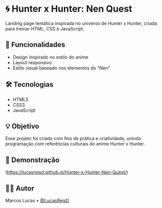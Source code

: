 # 🌀 Hunter x Hunter: Nen Quest

Landing page temática inspirada no universo de Hunter x Hunter, criada para treinar HTML, CSS e JavaScript.

## 📌 Funcionalidades
- Design inspirado no estilo do anime
- Layout responsivo
- Estilo visual baseado nos elementos do "Nen"

## 🛠️ Tecnologias
- HTML5
- CSS3
- JavaScript

## 💡 Objetivo
Esse projeto foi criado com fins de prática e criatividade, unindo programação com referências culturais do anime Hunter x Hunter.

## 🔗 Demonstração
(https://lucasreisd.github.io/Hunter-x-Hunter-Nen-Quest/)

## 🙋‍♂️ Autor
Marcos Lucas • [@LucasReisD](https://github.com/LucasReisD)

